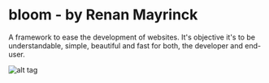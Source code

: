 # bloom - by Renan Mayrinck
A framework to ease the development of websites. It's objective it's to be understandable, simple, beautiful and fast for both, the developer and end-user.

![alt tag](https://mir-s3-cdn-cf.behance.net/project_modules/1400/0444f534598231.57e3a3137317d.png)
